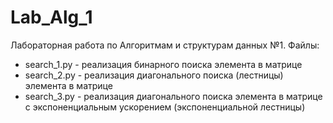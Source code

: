 # Lab_Alg_1
Лабораторная работа по Алгоритмам и структурам данных №1.
Файлы:
- search_1.py - реализация бинарного поиска элемента в матрице
- search_2.py - реализация диагонального поиска (лестницы) элемента в матрице
- search_3.py - реализация диагонального поиска элемента в матрице с экспоненциальным ускорением (экспоненциальной лестницы)
